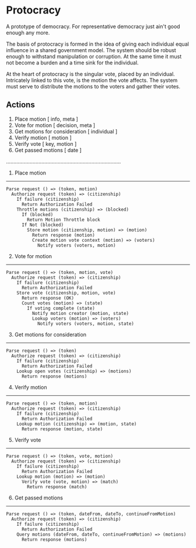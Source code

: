 Protocracy
=========

A prototype of democracy. For representative democracy just ain't good enough any more.

The basis of protocracy is formed in the idea of giving each individual equal influence in a shared government model. The system should be robust enough to withstand manipulation or corruption. At the same time it must not become a burden and a time sink for the individual.

At the heart of protocracy is the singular vote, placed by an individual. Intricately linked to this vote, is the motion the vote affects. The system must serve to distribute the motions to the voters and gather their votes.

Actions
----------
1. Place motion [ info, meta ]
2. Vote for motion [ decision, meta ]
3. Get motions for consideration [ individual ]
4. Verify motion [ motion ]
5. Verify vote [ key, motion ]
6. Get passed motions [ date ]

..............................................................................

1. Place motion
---------------

    Parse request () => (token, motion)
      Authorize request (token) => (citizenship)
        If failure (citizenship)
          Return Authorization Failed
        Throttle motions (citizenship) => (blocked)
          If (blocked)
            Return Motion Throttle block
          If Not (blocked)
            Store motion (citizenship, motion) => (motion)
              Return response (motion)
              Create motion vote context (motion) => (voters)
                Notify voters (voters, motion)

2. Vote for motion
------------------

    Parse request () => (token, motion, vote)
      Authorize request (token) => (citizenship)
        If failure (citizenship)
          Return Authorization Failed
        Store vote (citizenship, motion, vote)
          Return response (OK)
          Count votes (motion) => (state)
            If voting complete (state)
              Notify motion creator (motion, state)
              Lookup voters (motion) => (voters)
                Notify voters (voters, motion, state)
        
3. Get motions for consideration 
--------------------------------

    Parse request () => (token)
      Authorize request (token) => (citizenship)
        If failure (citizenship)
          Return Authorization Failed
        Lookup open votes (citizenship) => (motions)
          Return response (motions)


4. Verify motion
----------------

    Parse request () => (token, motion)
      Authorize request (token) => (citizenship)
        If failure (citizenship)
          Return Authorization Failed
        Lookup motion (citizenship) => (motion, state)
          Return response (motion, state)

5. Verify vote
--------------

    Parse request () => (token, vote, motion)
      Authorize request (token) => (citizenship)
        If failure (citizenship)
          Return Authorization Failed
        Lookup motion (motion) => (motion)
          Verify vote (vote, motion) => (match)
            Return response (match)

6. Get passed motions
---------------------

    Parse request () => (token, dateFrom, dateTo, continueFromMotion)
      Authorize request (token) => (citizenship)
        If failure (citizenship)
          Return Authorization Failed
        Query motions (dateFrom, dateTo, continueFromMotion) => (motions)
          Return response (motions)
